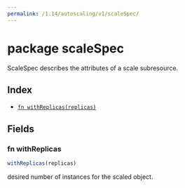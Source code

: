 ```yaml
---
permalink: /1.14/autoscaling/v1/scaleSpec/
---
```


# package scaleSpec

ScaleSpec describes the attributes of a scale subresource.

## Index

* [`fn withReplicas(replicas)`](#fn-withreplicas)

## Fields

### fn withReplicas

```ts
withReplicas(replicas)
```

desired number of instances for the scaled object.